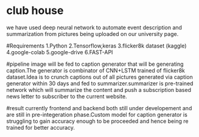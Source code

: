 # club house
we have used deep neural network to automate event description and summarization from pictures being uploaded on our university page.

#Requirements
1.Python
2.Tensorflow,keras
3.flicker8k dataset (kaggle)
4.google-colab
5.google-drive
6.FAST-API

#pipeline
image will be fed to caption generator that will be generating caption.The generator is combinator of CNN+LSTM trained of flicker8k dataset.Idea is to crunch captions out of all pictures generated via caption generator within 30 days and fed to summarizer.summarizer is pre-trained network which will summarize the content and push a subscription based news letter to subscriber to the current website.

#result
currently frontend and backend both still under developement and are still in pre-integeration phase.Custom model for caption generator is struggling to gain accuracy enough to be proceeded and hence being re trained for better accuracy.
